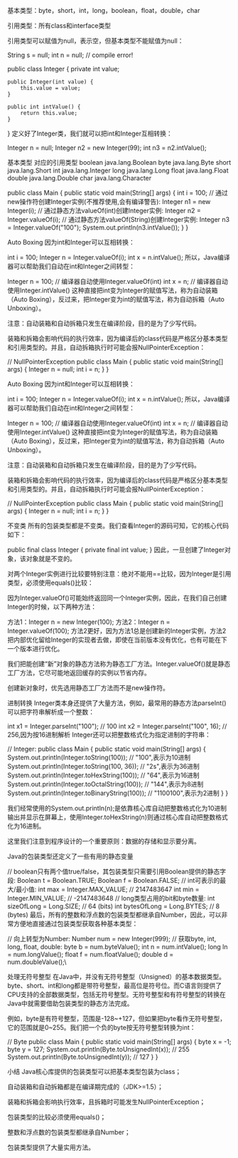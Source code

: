 基本类型：byte，short，int，long，boolean，float，double，char

引用类型：所有class和interface类型

引用类型可以赋值为null，表示空，但基本类型不能赋值为null：

String s = null;
int n = null; // compile error!

public class Integer {
    private int value;

    public Integer(int value) {
        this.value = value;
    }

    public int intValue() {
        return this.value;
    }
}
定义好了Integer类，我们就可以把int和Integer互相转换：

Integer n = null;
Integer n2 = new Integer(99);
int n3 = n2.intValue();

基本类型	对应的引用类型
boolean	java.lang.Boolean
byte	java.lang.Byte
short	java.lang.Short
int	java.lang.Integer
long	java.lang.Long
float	java.lang.Float
double	java.lang.Double
char	java.lang.Character

public class Main {
    public static void main(String[] args) {
        int i = 100;
        // 通过new操作符创建Integer实例(不推荐使用,会有编译警告):
        Integer n1 = new Integer(i);
        // 通过静态方法valueOf(int)创建Integer实例:
        Integer n2 = Integer.valueOf(i);
        // 通过静态方法valueOf(String)创建Integer实例:
        Integer n3 = Integer.valueOf("100");
        System.out.println(n3.intValue());
    }
}

Auto Boxing
因为int和Integer可以互相转换：

int i = 100;
Integer n = Integer.valueOf(i);
int x = n.intValue();
所以，Java编译器可以帮助我们自动在int和Integer之间转型：

Integer n = 100; // 编译器自动使用Integer.valueOf(int)
int x = n; // 编译器自动使用Integer.intValue()
这种直接把int变为Integer的赋值写法，称为自动装箱（Auto Boxing），反过来，把Integer变为int的赋值写法，称为自动拆箱（Auto Unboxing）。

注意：自动装箱和自动拆箱只发生在编译阶段，目的是为了少写代码。

装箱和拆箱会影响代码的执行效率，因为编译后的class代码是严格区分基本类型和引用类型的。并且，自动拆箱执行时可能会报NullPointerException：

// NullPointerException
public class Main {
    public static void main(String[] args) {
        Integer n = null;
        int i = n;
    }
}

 Auto Boxing
因为int和Integer可以互相转换：

int i = 100;
Integer n = Integer.valueOf(i);
int x = n.intValue();
所以，Java编译器可以帮助我们自动在int和Integer之间转型：

Integer n = 100; // 编译器自动使用Integer.valueOf(int)
int x = n; // 编译器自动使用Integer.intValue()
这种直接把int变为Integer的赋值写法，称为自动装箱（Auto Boxing），反过来，把Integer变为int的赋值写法，称为自动拆箱（Auto Unboxing）。

注意：自动装箱和自动拆箱只发生在编译阶段，目的是为了少写代码。

装箱和拆箱会影响代码的执行效率，因为编译后的class代码是严格区分基本类型和引用类型的。并且，自动拆箱执行时可能会报NullPointerException：

// NullPointerException
public class Main {
    public static void main(String[] args) {
        Integer n = null;
        int i = n;
    }
}

 不变类
所有的包装类型都是不变类。我们查看Integer的源码可知，它的核心代码如下：

public final class Integer {
    private final int value;
}
因此，一旦创建了Integer对象，该对象就是不变的。

对两个Integer实例进行比较要特别注意：绝对不能用==比较，因为Integer是引用类型，必须使用equals()比较：

因为Integer.valueOf()可能始终返回同一个Integer实例，因此，在我们自己创建Integer的时候，以下两种方法：

方法1：Integer n = new Integer(100);
方法2：Integer n = Integer.valueOf(100);
方法2更好，因为方法1总是创建新的Integer实例，方法2把内部优化留给Integer的实现者去做，即使在当前版本没有优化，也有可能在下一个版本进行优化。

我们把能创建“新”对象的静态方法称为静态工厂方法。Integer.valueOf()就是静态工厂方法，它尽可能地返回缓存的实例以节省内存。

 创建新对象时，优先选用静态工厂方法而不是new操作符。

 进制转换
Integer类本身还提供了大量方法，例如，最常用的静态方法parseInt()可以把字符串解析成一个整数：

int x1 = Integer.parseInt("100"); // 100
int x2 = Integer.parseInt("100", 16); // 256,因为按16进制解析
Integer还可以把整数格式化为指定进制的字符串：

// Integer:
public class Main {
    public static void main(String[] args) {
        System.out.println(Integer.toString(100)); // "100",表示为10进制
        System.out.println(Integer.toString(100, 36)); // "2s",表示为36进制
        System.out.println(Integer.toHexString(100)); // "64",表示为16进制
        System.out.println(Integer.toOctalString(100)); // "144",表示为8进制
        System.out.println(Integer.toBinaryString(100)); // "1100100",表示为2进制
    }
}

 我们经常使用的System.out.println(n);是依靠核心库自动把整数格式化为10进制输出并显示在屏幕上，使用Integer.toHexString(n)则通过核心库自动把整数格式化为16进制。

这里我们注意到程序设计的一个重要原则：数据的存储和显示要分离。

Java的包装类型还定义了一些有用的静态变量

// boolean只有两个值true/false，其包装类型只需要引用Boolean提供的静态字段:
Boolean t = Boolean.TRUE;
Boolean f = Boolean.FALSE;
// int可表示的最大/最小值:
int max = Integer.MAX_VALUE; // 2147483647
int min = Integer.MIN_VALUE; // -2147483648
// long类型占用的bit和byte数量:
int sizeOfLong = Long.SIZE; // 64 (bits)
int bytesOfLong = Long.BYTES; // 8 (bytes)
最后，所有的整数和浮点数的包装类型都继承自Number，因此，可以非常方便地直接通过包装类型获取各种基本类型：

// 向上转型为Number:
Number num = new Integer(999);
// 获取byte, int, long, float, double:
byte b = num.byteValue();
int n = num.intValue();
long ln = num.longValue();
float f = num.floatValue();
double d = num.doubleValue();\

处理无符号整型
在Java中，并没有无符号整型（Unsigned）的基本数据类型。byte、short、int和long都是带符号整型，最高位是符号位。而C语言则提供了CPU支持的全部数据类型，包括无符号整型。无符号整型和有符号整型的转换在Java中就需要借助包装类型的静态方法完成。

例如，byte是有符号整型，范围是-128~+127，但如果把byte看作无符号整型，它的范围就是0~255。我们把一个负的byte按无符号整型转换为int：

// Byte
public class Main {
    public static void main(String[] args) {
        byte x = -1;
        byte y = 127;
        System.out.println(Byte.toUnsignedInt(x)); // 255
        System.out.println(Byte.toUnsignedInt(y)); // 127
    }
}

 

小结
Java核心库提供的包装类型可以把基本类型包装为class；

自动装箱和自动拆箱都是在编译期完成的（JDK>=1.5）；

装箱和拆箱会影响执行效率，且拆箱时可能发生NullPointerException；

包装类型的比较必须使用equals()；

整数和浮点数的包装类型都继承自Number；

包装类型提供了大量实用方法。